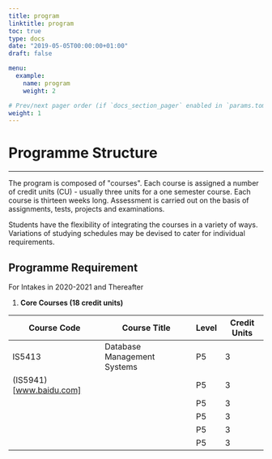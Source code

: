 ```yaml
---
title: program
linktitle: program
toc: true
type: docs
date: "2019-05-05T00:00:00+01:00"
draft: false

menu:
  example:
    name: program
    weight: 2

# Prev/next pager order (if `docs_section_pager` enabled in `params.toml`)
weight: 1
---
```

# Programme Structure
---
The program is composed of "courses". Each course is assigned a number of credit units (CU) - usually three units for a one semester course. Each course is thirteen weeks long. Assessment is carried out on the basis of assignments, tests, projects and examinations.

Students have the flexibility of integrating the courses in a variety of ways. Variations of studying schedules may be devised to cater for individual requirements.

## Programme Requirement

For Intakes in 2020-2021 and Thereafter

1. **Core Courses (18 credit units)**

| Course Code             | Course Title                | Level | Credit Units |
| ----------------------- | --------------------------- | ----- | ------------ |
| IS5413                  | Database Management Systems | P5    | 3            |
| (IS5941)[www.baidu.com] |                             | P5    | 3            |
|                         |                             | P5    | 3            |
|                         |                             | P5    | 3            |
|                         |                             | P5    | 3            |
|                         |                             | P5    | 3            |

